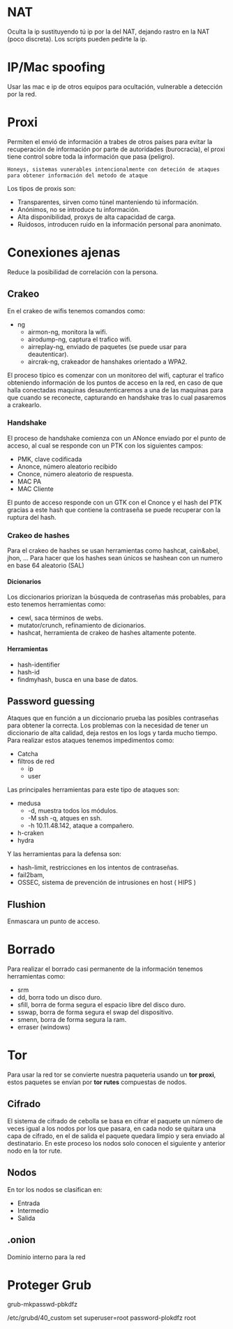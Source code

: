 # NAT
Oculta la ip sustituyendo tú ip por la del NAT, dejando rastro en la NAT (poco discreta). Los scripts pueden pedirte la ip.
# IP/Mac spoofing
Usar las mac e ip de otros equipos para ocultación, vulnerable a detección por la red.
# Proxi
Permiten el envió de información a trabes de otros países para evitar la recuperación de información por parte de autoridades (burocracia), el proxi tiene control sobre toda la información que pasa (peligro).

```note
Honeys, sistemas vunerables intencionalmente con deteción de ataques para obtener información del metodo de ataque
```

Los tipos de proxis son:
- Transparentes, sirven como túnel manteniendo tú información.
- Anónimos, no se introduce tu información.
- Alta disponibilidad, proxys de alta capacidad de carga.
- Ruidosos, introducen ruido en la información personal para anonimato.

# Conexiones ajenas
Reduce la posibilidad de correlación con la persona.
## Crakeo
En el crakeo de wifis tenemos comandos como:
- ng
	- airmon-ng, monitora la wifi.
	- airodump-ng, captura el trafico wifi.
	- airreplay-ng, enviado de paquetes (se puede usar para deautenticar).
	- aircrak-ng, crakeador de hanshakes orientado a WPA2.

El proceso típico es comenzar con un monitoreo del wifi, capturar el trafico obteniendo información de los puntos de acceso en la red, en caso de que halla conectadas maquinas
desautenticaremos a una de las maquinas para que cuando se reconecte, capturando en handshake tras lo cual pasaremos a crakearlo.
### Handshake
El proceso de handshake comienza con un ANonce enviado por el punto de acceso, al cual se responde con un PTK con los siguientes campos:
- PMK, clave codificada
- Anonce, número aleatorio recibido 
- Cnonce, número aleatorio de respuesta.
- MAC PA
- MAC Cliente

El punto de acceso responde con un GTK con el Cnonce y el hash del PTK gracias a este hash que contiene la contraseña se puede recuperar con la ruptura del hash.
### Crakeo de hashes
Para el crakeo de hashes se usan herramientas como hashcat, cain&abel, jhon, ...
Para hacer que los hashes sean únicos se hashean con un numero en base 64 aleatorio (SAL)
#### Dicionarios
Los diccionarios priorizan la búsqueda de contraseñas más probables, para esto tenemos herramientas como:
- cewl, saca términos de webs.
- mutator/crunch, refinamiento de dicionarios.
- hashcat, herramienta de crakeo de hashes altamente potente.

#### Herramientas
- hash-identifier
- hash-id
- findmyhash, busca en una base de datos.
## Password guessing
Ataques que en función a un diccionario prueba las posibles contraseñas para obtener la correcta. Los problemas con la necesidad de tener un diccionario de alta calidad, deja restos en los logs y tarda mucho tiempo.
Para realizar estos ataques tenemos impedimentos como:
- Catcha
- filtros de red
	- ip
	- user

Las principales herramientas para este tipo de ataques son:
- medusa
	- -d, muestra todos los módulos.
	- -M ssh -q, atques en ssh.
	- -h 10.11.48.142, ataque a compañero.
- h-craken
- hydra

Y las herramientas para la defensa son:
- hash-limit, restricciones en los intentos de contraseñas.
- fail2bam, 
- OSSEC, sistema de prevención de intrusiones en host ( HIPS )

## Flushion
Enmascara un punto de acceso.
# Borrado
Para realizar el borrado casi permanente de la información tenemos herramientas como:
- srm
- dd, borra todo un disco duro.
- sfill, borra de forma segura el espacio libre del disco duro.
- sswap, borra de forma segura el swap del dispositivo.
- smenn, borra de forma segura la ram.
- erraser (windows)

# Tor
Para usar la red tor se convierte nuestra paqueteria usando un **tor proxi**, estos paquetes se envían por **tor rutes** compuestas de nodos.
## Cifrado
El sistema de cifrado de cebolla se basa en cifrar el paquete un número de veces igual a los nodos por los que pasara, en cada nodo se quitara una capa de cifrado, en el de salida el paquete quedara limpio y sera enviado al destinatario.
En este proceso los nodos solo conocen el siguiente y anterior nodo en la tor rute.
## Nodos
En tor los nodos se clasifican en:
- Entrada
- Intermedio
- Salida
## .onion
Dominio interno para la red
# Proteger Grub
grub-mkpasswd-pbkdfz

/etc/grubd/40_custom
set superuser=root
password-plokdfz root